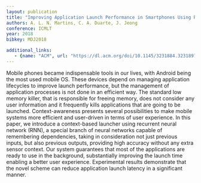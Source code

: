 ```yaml
---
layout: publication
title: "Improving Application Launch Performance in Smartphones Using Recurrent Neural Network"
authors: A. L. N. Martins, C. A. Duarte, J. Jeong
conference: ICMLT
year: 2018
bibkey: MDJ2018

additional_links:
   - {name: "ACM", url: "https://dl.acm.org/doi/10.1145/3231884.3231897"}
---
```

Mobile phones became indispensable tools in our lives, with Android being the most used mobile OS. These devices depend on managing application lifecycles to improve launch performance, but the management of application processes is not done in an efficient way. The standard low memory killer, that is responsible for freeing memory, does not consider any user information and it frequently kills applications that are going to be launched. Context-awareness presents several possibilities to make mobile systems more efficient and user-driven in terms of user experience. In this paper, we introduce a context-based launcher using recurrent neural network (RNN), a special branch of neural networks capable of remembering dependencies, taking in consideration not just previous inputs, but also previous outputs, providing high accuracy without any extra sensor context. Our system guarantees that most of the applications are ready to use in the background, substantially improving the launch time enabling a better user experience. Experimental results demonstrate that the novel scheme can reduce application launch latency in a significant manner.

